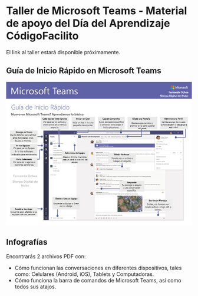 # Taller de Microsoft Teams - Material de apoyo del Día del Aprendizaje CódigoFacilito

El link al taller estará disponible próximamente. 

## Guía de Inicio Rápido en Microsoft Teams

![Guia de Inicio Rapido](https://github.com/FernandaOchoa/TallerMSTeams/blob/master/Teams%20Quick%20Sheet.png)


## Infografías

Encontrarás 2 archivos PDF con:

* Cómo funcionan las conversaciones en diferentes dispositivos, tales como: Celulares (Android, iOS), Tablets y Computadoras.
* Cómo funciona la barra de comandos de Microsoft Teams, así como todos sus atajos.
